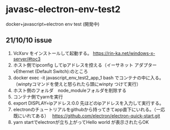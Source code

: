 # javasc-electron-env-test2
docker+javascript+electron env test
(開発中)

## 21/10/10 issue
1. VcXsrv をインストールして起動する。 https://rin-ka.net/windows-x-server/#toc3
2. ホスト側でipconfig してipアドレスを控える（イーサネット アダプター vEthernet (Default Switch):のところ
2. docker exec -it javascript_env_test2_app_1 bash でコンテナの中に入る。　（winptyコマンドを使えと怒られたら頭にwinpty つけて実行）
4. ホスト側のフォルダ　node_moduleフォルダを削除する
1. コンテナ側でyarnを実行
1. export DISPLAY=ipアドレス:0.0 先ほどのipアドレスを入力して実行する。
1. electronのチュートリアルをgithubから持ってきてapp直下にいれる。（一応既にいれてある）　 https://github.com/electron/electron-quick-start.git
1. yarn startでelectronが立ち上がってHello world が表示されたらOK